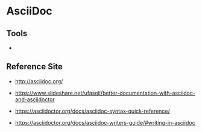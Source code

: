 # AsciiDoc

## Tools
- 

## Reference Site 
- http://asciidoc.org/
- https://www.slideshare.net/ufasoli/better-documentation-with-asciidoc-and-asciidoctor 

- https://asciidoctor.org/docs/asciidoc-syntax-quick-reference/
- https://asciidoctor.org/docs/asciidoc-writers-guide/#writing-in-asciidoc

